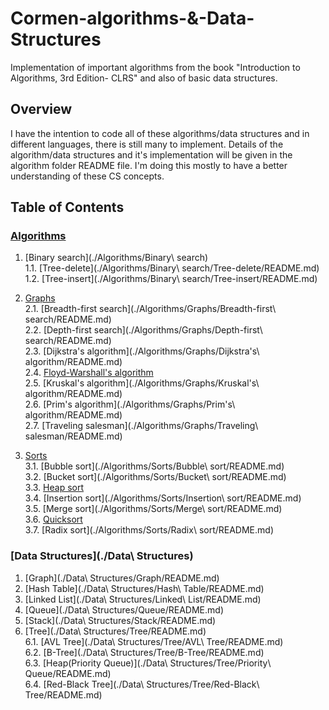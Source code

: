 # Cormen-algorithms-&-Data-Structures
Implementation of important algorithms from the book "Introduction to Algorithms, 3rd Edition- CLRS" and also of basic data structures.

## Overview

I have the intention to code all of these algorithms/data structures and in different languages, there is still many to implement. Details of the algorithm/data structures and it's implementation will be given in the algorithm folder README file. I'm doing this mostly to have a better understanding of these CS concepts.

## Table of Contents	

### [Algorithms](./Algorithms)	

1. [Binary search](./Algorithms/Binary\ search)		
	1.1. [Tree-delete](./Algorithms/Binary\ search/Tree-delete/README.md)	
	1.2. [Tree-insert](./Algorithms/Binary\ search/Tree-insert/README.md)	

2. [Graphs](./Algorithms/Graphs)	
	2.1. [Breadth-first search](./Algorithms/Graphs/Breadth-first\ search/README.md)    
	2.2. [Depth-first search](./Algorithms/Graphs/Depth-first\ search/README.md)    
	2.3. [Dijkstra's algorithm](./Algorithms/Graphs/Dijkstra's\ algorithm/README.md)	
	2.4. [Floyd-Warshall's algorithm](./Algorithms/Graphs/Floyd-Warshall/README.md)		
	2.5. [Kruskal's algorithm](./Algorithms/Graphs/Kruskal's\ algorithm/README.md)  
  2.6. [Prim's algorithm](./Algorithms/Graphs/Prim's\ algorithm/README.md)    
  2.7. [Traveling salesman](./Algorithms/Graphs/Traveling\ salesman/README.md)    

3. [Sorts](./Algorithms/Sorts)  
  3.1. [Bubble sort](./Algorithms/Sorts/Bubble\ sort/README.md)   
  3.2. [Bucket sort](./Algorithms/Sorts/Bucket\ sort/README.md)		
	3.3. [Heap sort](./Algorithms/Sorts/Heapsort/README.md)		
	3.4. [Insertion sort](./Algorithms/Sorts/Insertion\ sort/README.md)		
	3.5. [Merge sort](./Algorithms/Sorts/Merge\ sort/README.md)		
	3.6. [Quicksort](./Algorithms/Sorts/Quicksort/README.md)	
	3.7. [Radix sort](./Algorithms/Sorts/Radix\ sort/README.md)
	
### [Data Structures](./Data\ Structures)	
1. [Graph](./Data\ Structures/Graph/README.md)	
2. [Hash Table](./Data\ Structures/Hash\ Table/README.md)
3. [Linked List](./Data\ Structures/Linked\ List/README.md)
4. [Queue](./Data\ Structures/Queue/README.md)
5. [Stack](./Data\ Structures/Stack/README.md)
6. [Tree](./Data\ Structures/Tree/README.md)		
	6.1. [AVL Tree](./Data\ Structures/Tree/AVL\ Tree/README.md)		
	6.2. [B-Tree](./Data\ Structures/Tree/B-Tree/README.md)		
	6.3. [Heap(Priority Queue)](./Data\ Structures/Tree/Priority\ Queue/README.md)		
	6.4. [Red-Black Tree](./Data\ Structures/Tree/Red-Black\ Tree/README.md)
